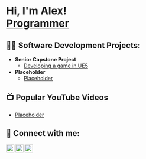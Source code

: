 <h1>Hi, I'm Alex! <br/><a href="https://github.com/TotallyDem">Programmer</a></h1>

<h2>👨‍💻 Software Development Projects:</h2>

- <b>Senior Capstone Project</b>
  - [Developing a game in UE5](/Seniorcapstone/README.md)
- <b>Placeholder</b>
  - [Placeholder](https:www.google.com)

<h2>📺 Popular YouTube Videos</h2>

- [Placeholder](https:www.google.com)

<h2> 🤳 Connect with me:</h2>

[<img align="left" alt="alexmurray308 | Gmail" width="22px" src="https://cdn.jsdelivr.net/npm/simple-icons@v3/icons/gmail.svg" />][gmail]
[<img align="left" alt="Alex Murray | LinkedIn" width="22px" src="https://cdn.jsdelivr.net/npm/simple-icons@v3/icons/linkedin.svg" />][linkedin]
[<img align="left" alt="alex_murray | Discord" width="22px" src="https://cdn.jsdelivr.net/npm/simple-icons@v3/icons/discord.svg" />][discord]

[gmail]: mailto:alexmurray308@gmail.com
[discord]: https://discordapp.com/users/alex_murray
[linkedin]: https://www.linkedin.com/in/alex-murray-ab4624218/
